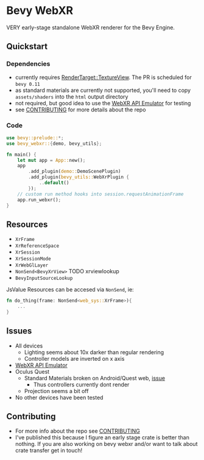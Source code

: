 # Bevy WebXR

VERY early-stage standalone WebXR renderer for the Bevy Engine.

## Quickstart

### Dependencies

- currently requires [RenderTarget::TextureView](https://github.com/bevyengine/bevy/pull/8042). The PR is scheduled for `bevy 0.11`
- as standard materials are currently not supported, you'll need to copy `assets/shaders` into the `html` output directory
- not required, but good idea to use the [WebXR API Emulator](https://chrome.google.com/webstore/detail/webxr-api-emulator/mjddjgeghkdijejnciaefnkjmkafnnje?hl=en) for testing
- see [CONTRIBUTING](contributing.md) for more details about the repo

### Code

```rs
use bevy::prelude::*;
use bevy_webxr::{demo, bevy_utils};

fn main() {
	let mut app = App::new();
	app
		.add_plugin(demo::DemoScenePlugin)
		.add_plugin(bevy_utils::WebXrPlugin {
			..default()
		});
	// custom run method hooks into session.requestAnimationFrame
	app.run_webxr();
}
```

## Resources

- `XrFrame`
- `XrReferenceSpace`
- `XrSession`
- `XrSessionMode`
- `XrWebGlLayer`
- `NonSend<BevyXrView>` TODO xrviewlookup
- `BevyInputSourceLookup`

JsValue Resources can be accesed via `NonSend`, ie:

```rs
fn do_thing(frame: NonSend<web_sys::XrFrame>){
	...
}
```
## Issues

- All devices
	- Lighting seems about 10x darker than regular rendering
	- Controller models are inverted on x axis
- [WebXR API Emulator](https://chrome.google.com/webstore/detail/webxr-api-emulator/mjddjgeghkdijejnciaefnkjmkafnnje?hl=en)
- Oculus Quest
	- Standard Materials broken on Android/Quest web, [issue](https://github.com/bevyengine/bevy/issues/4582)
		- Thus controllers currently dont render
	- Projection seems a bit off
- No other devices have been tested

## Contributing

- For more info about the repo see [CONTRIBUTING](contributing.md)
- I've published this because I figure an early stage crate is better than nothing. If you are also working on bevy webxr and/or want to talk about crate transfer get in touch!